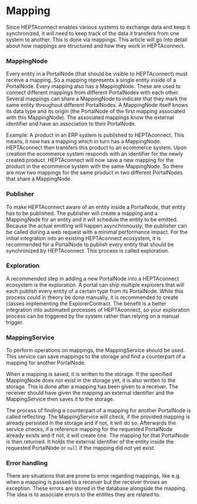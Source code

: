 # Mapping

Since HEPTAconnect enables various systems to exchange data and keep it synchronized, it will need to keep track of the data it transfers from one system to another.
This is done via mappings.
This article will go into detail about how mappings are structured and how they work in HEPTAconnect.

### MappingNode

Every entity in a PortalNode (that should be visible to HEPTAconnect) must receive a mapping.
So a mapping represents a single entity inside of a PortalNode.
Every mapping also has a MappingNode.
These are used to connect different mappings from different PortalNodes with each other.
Several mappings can share a MappingNode to indicate that they mark the same entity throughout different PortalNodes.
A MappingNode itself knows its data type and its origin (the PortalNode of the first mapping associated with this MappingNode).
The associated mappings know the external identifier and have an association to their PortalNode.

Example: A product in an ERP system is published to HEPTAconnect.
This means, it now has a mapping which in turn has a MappingNode.
HEPTAconnect then transfers this product to an ecommerce system.
Upon creation the ecommerce system responds with an identifier for the newly created product.
HEPTAconnect will now save a new mapping for the product in the ecommerce system with the same MappingNode.
So there are now two mappings for the same product in two different PortalNodes that share a MappingNode.

### Publisher

To make HEPTAconnect aware of an entity inside a PortalNode, that entity has to be published.
The publisher will create a mapping and a MappingNode for an entity and it will schedule the entity to be emitted.
Because the actual emitting will happen asynchronously, the publisher can be called during a web request with a minimal performance impact.
For the initial integration into an existing HEPTAconnect ecosystem, it is recommended for a PortalNode to publish every entity that should be synchronized by HEPTAconnect.
This process is called exploration.

### Exploration

A recommended step in adding a new PortalNode into a HEPTAconnect ecosystem is the exploration.
A portal can ship multiple explorers that will each publish every entity of a certain type from its PortalNode.
While this process could in theory be done manually, it is recommended to create classes implementing the ExplorerContract.
The benefit is a better integration into automated processes of HEPTAconnect, so your exploration process can be triggered by the system rather than relying on a manual trigger.

### MappingService

To perform operations on mappings, the MappingService should be used.
This service can save mappings to the storage and find a counterpart of a mapping for another PortalNode.

When a mapping is saved, it is written to the storage.
If the specified MappingNode does not exist in the storage yet, it is also written to the storage.
This is done after a mapping has been given to a receiver.
The receiver should have given the mapping an external identifier and the MappingService then saves it to the storage.

The process of finding a counterpart of a mapping for another PortalNode is called reflecting.
The MappingService will check, if the provided mapping is already persisted in the storage and if not, it will do so.
Afterwards the service checks, if a reference mapping for the requested PortalNode already exists and if not, it will create one.
The mapping for that PortalNode is then returned.
It holds the external identifier of the entity inside the requested PortalNode or `null` if the mapping did not yet exist.

### Error handling

There are situations that are prone to error regarding mappings, like e.g. when a mapping is passed to a receiver but the receiver throws an exception.
These errors are stored in the database alongside the mapping.
The idea is to associate errors to the entities they are related to.

